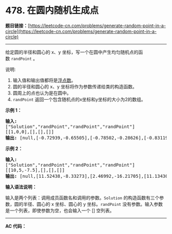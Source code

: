 # 478. 在圆内随机生成点

**题目链接：**[https://leetcode-cn.com/problems/generate-random-point-in-a-circle](https://leetcode-cn.com/problems/generate-random-point-in-a-circle)

---

<div class="content__1Y2H">
 <div class="notranslate">
  <p>给定圆的半径和圆心的 x、y 坐标，写一个在圆中产生均匀随机点的函数&nbsp;<code>randPoint</code>&nbsp;。</p> 
  <p>说明:</p> 
  <ol> 
   <li>输入值和输出值都将是<a href="https://baike.baidu.com/item/%E6%B5%AE%E7%82%B9%E6%95%B0/6162520">浮点数</a>。</li> 
   <li>圆的半径和圆心的 x、y 坐标将作为参数传递给类的构造函数。</li> 
   <li>圆周上的点也认为是在圆中。</li> 
   <li><code>randPoint</code>&nbsp;返回一个包含随机点的x坐标和y坐标的大小为2的数组。</li> 
  </ol> 
  <p><strong>示例 1：</strong></p> 
  <pre class="language-text"><strong>输入: 
</strong>["Solution","randPoint","randPoint","randPoint"]
[[1,0,0],[],[],[]]
<strong>输出: </strong>[null,[-0.72939,-0.65505],[-0.78502,-0.28626],[-0.83119,-0.19803]]
</pre> 
  <p><strong>示例 2：</strong></p> 
  <pre class="language-text"><strong>输入: 
</strong>["Solution","randPoint","randPoint","randPoint"]
[[10,5,-7.5],[],[],[]]
<strong>输出: </strong>[null,[11.52438,-8.33273],[2.46992,-16.21705],[11.13430,-12.42337]]</pre> 
  <p><strong>输入语法说明：</strong></p> 
  <p>输入是两个列表：调用成员函数名和调用的参数。<code>Solution</code>&nbsp;的构造函数有三个参数，圆的半径、圆心的 x 坐标、圆心的 y 坐标。<code>randPoint</code>&nbsp;没有参数。输入参数是一个列表，即使参数为空，也会输入一个 [] 空列表。</p> 
 </div>
</div>

---

**AC 代码：**

```java

```